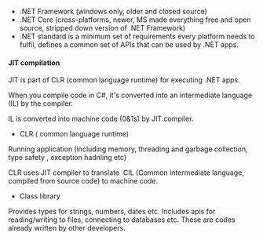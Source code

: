 * .NET Framework (windows only, older and closed source)
* .NET Core (cross-platforms, newer, MS made everything free and open source, stripped down version of .NET Framework)
* .NET standard is a minimum set of requirements every platform needs to fulfil, defines a common set of APIs that can be used by .NET apps.




#### JIT compilation
JIT is part of CLR (common language runtime) for executing .NET apps. 

When you compile code in C#, it's converted into an intermediate language (IL) by the compiler.

IL is converted into machine code (0&1s) by JIT compiler.








- CLR ( common language runtime)

Running application (including memory, threading and garbage collection, type safety , exception hadnling etc)

CLR uses JIT compiler to translate  CIL (Common intermediate language, compiled from source code) to machine code.

- Class library

Provides types for strings, numbers, dates etc. Includes apis for reading/writing to files, connecting to databases etc. These are codes already written by other developers.